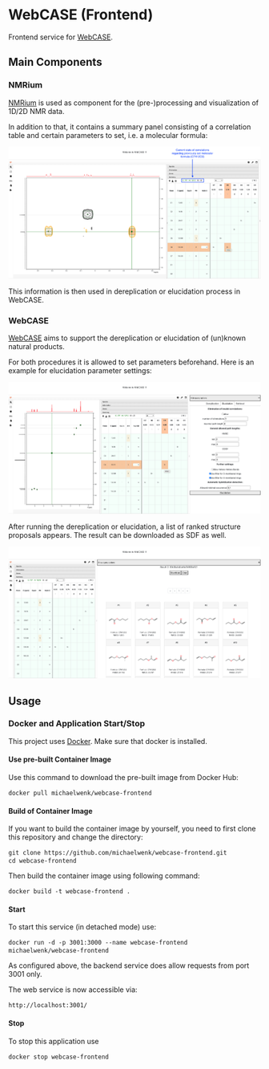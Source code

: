 # WebCASE (Frontend)

Frontend service for [WebCASE](https://github.com/michaelwenk/webcase).

## Main Components
### NMRium
[NMRium](https://github.com/cheminfo/nmrium) is used as component for the (pre-)processing and visualization of 1D/2D NMR data.

In addition to that, it contains a summary panel consisting of a correlation table and certain parameters to set, i.e. a molecular formula: 

<div align="center">
    <img width="700" alt="screenshot_nmrium_1" src="public/screenshots/nmrium_1.png">
</div>

This information is then used in dereplication or elucidation process in WebCASE.

### WebCASE
[WebCASE](https://github.com/michaelwenk/webcase) aims to support the dereplication or elucidation of (un)known natural products.

For both procedures it is allowed to set parameters beforehand. 
Here is an example for elucidation parameter settings:

<div align="center">
    <img width="700" alt="screenshot_webcase_1" src="public/screenshots/webcase_1.png">
</div>

After running the dereplication or elucidation, a list of ranked structure proposals appears. The result can be downloaded as SDF as well.

<div align="center">
    <img width="700" alt="screenshot_webcase_2" src="public/screenshots/webcase_2.png">
</div>


## Usage
### Docker and Application Start/Stop

This project uses [Docker](https://www.docker.com). Make sure that docker is installed.

#### Use pre-built Container Image

Use this command to download the pre-built image from Docker Hub:

    docker pull michaelwenk/webcase-frontend

#### Build of Container Image

If you want to build the container image by yourself, you need to first clone this repository and change the directory:

    git clone https://github.com/michaelwenk/webcase-frontend.git
    cd webcase-frontend

Then build the container image using following command:

    docker build -t webcase-frontend .

#### Start

To start this service (in detached mode) use:

    docker run -d -p 3001:3000 --name webcase-frontend michaelwenk/webcase-frontend

As configured above, the backend service does allow requests from port 3001 only.

The web service is now accessible via:

    http://localhost:3001/

#### Stop

To stop this application use

    docker stop webcase-frontend
